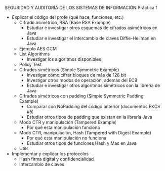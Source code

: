SEGURIDAD Y AUDITORÍA DE LOS SISTEMAS DE INFORMACIÓN
Práctica 1

- Explicar el código del profe (qué hace, funciones, etc.)
    - Cifrado asimétrico, RSA (Base RSA Example)
        - Estudiar e investigar otros esquemas de cifrados asimétricos en Java
        - Estudiar e investigar el intercambio de claves Diffie-Hellman en Java
    - Ejemplo AES GCM
    - List Algorithms
        - Investigar los algoritmos disponibles
    - Policy Test
    - Cifrados simétricos (Simple Symmetric Example)
        - Investigar cómo cifrar bloques de más de 128 bit
        - Investigar otros modos de operación, además del ECB
        - Estudiar e investigar otros algoritmos simétricos con la librería de Java
    - Cifrados simétricos con padding (Simple Symmetric Padding Example)
        - Comparar con NoPadding del código anterior (documentos PKCS #5)
        - Estudiar otros tipos de padding que existan en la librería Java
    - Modo CTR y manipulación (Tampered Example)
        - Por qué esta manipulación funciona
    - Modo CTR, manipulación, Hash (Tampered with Digest Example)
        - Por qué esta manipulación no funciona
        - Estudiar otros tipos de funciones Hash y Mac en Java
    - Utils
- Implementar y explicar los protocolos
    - Hash firma digital y confidencialidad
    - Intercambio de claves

